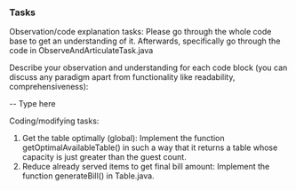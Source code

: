 ### Tasks

Observation/code explanation tasks:
Please go through the whole code base to get an understanding of it.
Afterwards, specifically go through the code in ObserveAndArticulateTask.java

Describe your observation and understanding for each code block (you can discuss any paradigm
apart from functionality like readability, comprehensiveness):

-- Type here

Coding/modifying tasks:

1. Get the table optimally (global): Implement the function getOptimalAvailableTable() in such a way that it returns a
   table whose capacity is just greater than the guest count.
2. Reduce already served items to get final bill amount: Implement the function generateBill() in Table.java.



